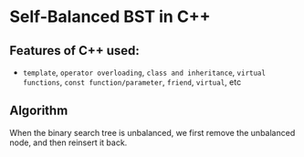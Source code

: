 # Self-Balanced BST in C++

## Features of C++ used:
* `template`, `operator overloading`, `class and inheritance`, `virtual functions`, `const function/parameter`, `friend`, `virtual`, etc

## Algorithm
When the binary search tree is unbalanced, we first remove the unbalanced node, and then reinsert it back.
